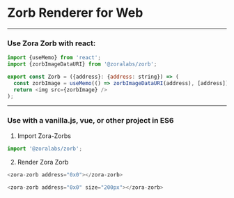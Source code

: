 # Zorb Renderer for Web



----

### Use Zora Zorb with react:

```js
import {useMemo} from 'react';
import {zorbImageDataURI} from '@zoralabs/zorb';

export const Zorb = ({address}: {address: string}) => (
  const zorbImage = useMemo(() => zorbImageDataURI(address), [address]);
  return <img src={zorbImage} />
);
```

----

### Use with a vanilla.js, vue, or other project in ES6

1. Import Zora-Zorbs

```js
import '@zoralabs/zorb';
```

2. Render Zora Zorb

```js
<zora-zorb address="0x0"></zora-zorb>
```

```js
<zora-zorb address="0x0" size="200px"></zora-zorb>
```